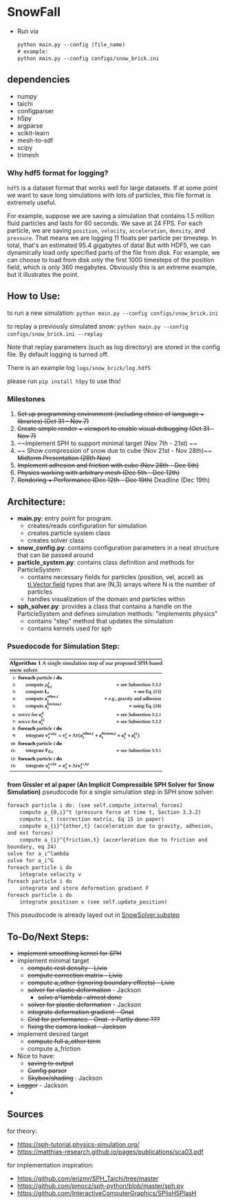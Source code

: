# SnowFall
- Run via
    ```
    python main.py --config (file_name)
    # example:
    python main.py --config configs/snow_brick.ini
    ```

## dependencies
 - numpy
 - taichi
 - configparser
 - h5py
 - argparse
 - scikit-learn
 - mesh-to-sdf
 - scipy
 - trimesh

### Why hdf5 format for logging?
`hdf5` is a dataset format that works well for large datasets. If at some point we want to save long simulations with lots of particles, this file format is extremely useful.

For example, suppose we are saving a simulation that contains 1.5 million fluid particles and lasts for 60 seconds. We save at 24 FPS. For each particle, we are saving `position`, `velocity`, `acceleration`, `density`, and `pressure`. That means we are logging 11 floats per particle per timestep. In total, that's an estimated 95.4 gigabytes of data! But with HDF5, we can dynamically load only specified parts of the file from disk. For example, we can choose to load from disk only the first 1000 timesteps of the position field, which is only 360 megabytes. Obviously this is an extreme example, but it illustrates the point.

## How to Use:
to run a new simulation:
`python main.py --config configs/snow_brick.ini`

to replay a previously simulated snow:
`python main.py --config configs/snow_brick.ini --replay`

Note that replay parameters (such as log directory) are stored in the config file. By default logging is turned off.

There is an example log `logs/snow_brick/log.hdf5`

please run `pip install h5py` to use this!

### Milestones
1. ~~Set up programming environment (including choice of language + libraries) (Oct 31 - Nov 7)~~
2. ~~Create simple render + viewport to enable visual debugging (Oct 31 - Nov 7)~~
3. ~~Implement SPH to support minimal target (Nov 7th - 21st) ~~
4. ~~ Show compression of snow due to cube (Nov 21st - Nov 28th)~~
~~Midterm Presentation (28th Nov)~~
5. ~~Implement adhesion and friction with cube (Nov 28th - Dec 5th)~~
6. ~~Physics working with arbitrary mesh (Dec 5th - Dec 12th)~~
7. ~~Rendering + Performance (Dec 12th - Dec 19th)~~
Deadline (Dec 19th)


## Architecture:
- **main.py**: entry point for program.
    - creates/reads configuration for simulation
    - creates particle system class
    - creates solver class
- **snow_config.py**: contains configuration parameters in a neat structure that can be passed around
- **particle_system.py**: contains class definition and methods for ParticleSystem:
    - contains necessary fields for particles (position, vel, accel) as [ti.Vector.field](https://docs.taichi-lang.org/docs/field#vector-fields) types that are (N,3) arrays where N is the number of particles
    - handles visualization of the domain and particles within
- **sph_solver.py**: provides a class that contains a handle on the ParticleSystem and defines simulation methods: "implements physics"
    - contains "step" method that updates the simulation
    - contains kernels used for sph

### Psuedocode for Simulation Step:
![algorithm_outline](images/algorithm_outline.png)

**from Gissler et al paper (An Implicit Compressible SPH Solver for Snow Simulation)**
pseudocode for a single simulation step in SPH snow solver:
```
foreach particle i do: (see self.compute_internal_forces)
    compute p_{0,i}^t (pressure force at time t, Section 3.3.2)
    compute L_t (correction matrix, Eq 15 in paper)
    compute a_{i}^{other,t} (acceleration due to gravity, adhesion, and ext forces)
    compute a_{i}^{friction,t} (accerleration due to friction and boundary, eq 24)
solve for a_i^lambda
solve for a_i^G
foreach particle i do
    integrate velocity v
foreach particle i do 
    integrate and store deformation gradient F
foreach particle i do
    integrate positison x (see self.update_position)
```
This pseudocode is already layed out in [SnowSolver.substep](sph_solver.py)
## To-Do/Next Steps:
- ~~implement smoothing kernel for SPH~~
- implement minimal target
    - ~~compute rest density - Livio~~
    - ~~compute correction matrix - Livio~~
    - ~~compute a_other (ignoring boundary effects) - Livio~~
    - ~~solver for elastic deformation~~ - Jackson
        - ~~solve a^lambda : almost done~~
    - ~~solver for plastic deformation~~ - Jackson
    - ~~integrate deformation gradient - Onat~~
    - ~~Grid for performance - Onat -> Partly done ???~~
    - ~~fixing the camera lookat - Jackson~~
- implement desired target
    - ~~compute full a_other term~~
    - compute a_friction
- Nice to have:
    - ~~saving to output~~
    - ~~Config parser~~
    - ~~Skybox/shading~~ : Jackson
- ~~Logger~~ - Jackson
- 

## Sources
for theory:
- https://sph-tutorial.physics-simulation.org/
- https://matthias-research.github.io/pages/publications/sca03.pdf 


for implementation inspiration:
- https://github.com/erizmr/SPH_Taichi/tree/master
- https://github.com/pmocz/sph-python/blob/master/sph.py
- https://github.com/InteractiveComputerGraphics/SPlisHSPlasH
